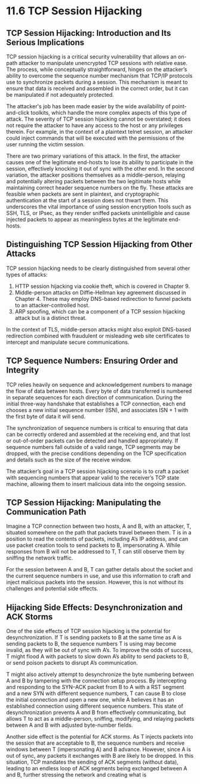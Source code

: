 # 11.6 TCP Session Hijacking

## TCP Session Hijacking: Introduction and Its Serious Implications
TCP session hijacking is a critical security vulnerability that allows an on-path attacker to manipulate unencrypted TCP sessions with relative ease. The process, while conceptually straightforward, hinges on the attacker’s ability to overcome the sequence number mechanism that TCP/IP protocols use to synchronize packets during a session. This mechanism is meant to ensure that data is received and assembled in the correct order, but it can be manipulated if not adequately protected.

The attacker's job has been made easier by the wide availability of point-and-click toolkits, which handle the more complex aspects of this type of attack. The severity of TCP session hijacking cannot be overstated; it does not require the attacker to have any access to the host or any privileges therein. For example, in the context of a plaintext telnet session, an attacker could inject commands that will be executed with the permissions of the user running the victim session.

There are two primary variations of this attack. In the first, the attacker causes one of the legitimate end-hosts to lose its ability to participate in the session, effectively knocking it out of sync with the other end. In the second variation, the attacker positions themselves as a middle-person, relaying and potentially altering packets between the two legitimate hosts while maintaining correct header sequence numbers on the fly. These attacks are feasible when packets are sent in plaintext, and cryptographic authentication at the start of a session does not thwart them. This underscores the vital importance of using session encryption tools such as SSH, TLS, or IPsec, as they render sniffed packets unintelligible and cause injected packets to appear as meaningless bytes at the legitimate end-hosts.

## Distinguishing TCP Session Hijacking from Other Attacks
TCP session hijacking needs to be clearly distinguished from several other types of attacks:
1. HTTP session hijacking via cookie theft, which is covered in Chapter 9.
2. Middle-person attacks on Diffie-Hellman key agreement discussed in Chapter 4. These may employ DNS-based redirection to funnel packets to an attacker-controlled host.
3. ARP spoofing, which can be a component of a TCP session hijacking attack but is a distinct threat.

In the context of TLS, middle-person attacks might also exploit DNS-based redirection combined with fraudulent or misleading web site certificates to intercept and manipulate secure communications.

## TCP Sequence Numbers: Ensuring Order and Integrity
TCP relies heavily on sequence and acknowledgement numbers to manage the flow of data between hosts. Every byte of data transferred is numbered in separate sequences for each direction of communication. During the initial three-way handshake that establishes a TCP connection, each end chooses a new initial sequence number (ISN), and associates ISN + 1 with the first byte of data it will send.

The synchronization of sequence numbers is critical to ensuring that data can be correctly ordered and assembled at the receiving end, and that lost or out-of-order packets can be detected and handled appropriately. If sequence numbers fall outside of a valid range, TCP segments may be dropped, with the precise conditions depending on the TCP specification and details such as the size of the receive window.

The attacker’s goal in a TCP session hijacking scenario is to craft a packet with sequencing numbers that appear valid to the receiver’s TCP state machine, allowing them to insert malicious data into the ongoing session.

## TCP Session Hijacking: Manipulating the Communication Path
Imagine a TCP connection between two hosts, A and B, with an attacker, T, situated somewhere on the path that packets travel between them. T is in a position to read the contents of packets, including A’s IP address, and can use packet creation tools to send packets to B, impersonating A. While responses from B will not be addressed to T, T can still observe them by sniffing the network traffic.

For the session between A and B, T can gather details about the socket and the current sequence numbers in use, and use this information to craft and inject malicious packets into the session. However, this is not without its challenges and potential side effects.

## Hijacking Side Effects: Desynchronization and ACK Storms
One of the side effects of TCP session hijacking is the potential for desynchronization. If T is sending packets to B at the same time as A is sending packets to B, the sequence numbers T is using may become invalid, as they will be out of sync with A’s. To improve the odds of success, T might flood A with packets to slow down A’s ability to send packets to B, or send poison packets to disrupt A’s communication.

T might also actively attempt to desynchronize the byte numbering between A and B by tampering with the connection setup process. By intercepting and responding to the SYN–ACK packet from B to A with a RST segment and a new SYN with different sequence numbers, T can cause B to close the initial connection and open a new one, while A believes it has an established connection using different sequence numbers. This state of desynchronization prevents A and B from effectively communicating, but allows T to act as a middle-person, sniffing, modifying, and relaying packets between A and B with adjusted byte-number fields.

Another side effect is the potential for ACK storms. As T injects packets into the session that are acceptable to B, the sequence numbers and receive windows between T (impersonating A) and B advance. However, since A is out of sync, any packets it exchanges with B are likely to be dropped. In this situation, TCP mandates the sending of ACK segments (without data), leading to an endless loop of ACK segments being exchanged between A and B, further stressing the network and creating what is
